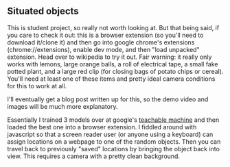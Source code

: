 ## Situated objects

This is student project, so really not worth looking at. But that being said, if you care to check it out: this is a browser extension (so you'll need to download it/clone it) and then go into google chrome's extensions (chrome://extensions), enable dev mode, and then "load unpacked" extension. Head over to wikipedia to try it out. Fair warning: it really only works with lemons, large orange balls, a roll of electrical tape, a small fake potted plant, and a large red clip (for closing bags of potato chips or cereal). You'll need at least one of these items and pretty ideal camera conditions for this to work at all.

I'll eventually get a blog post written up for this, so the demo video and images will be much more explanatory.

Essentially I trained 3 models over at google's [teachable machine](https://teachablemachine.withgoogle.com/) and then loaded the best one into a browser extension. I fiddled around with javascript so that a screen reader user (or anyone using a keyboard) can assign locations on a webpage to one of the random objects. Then you can travel back to previously "saved" locations by bringing the object back into view. This requires a camera with a pretty clean background.
